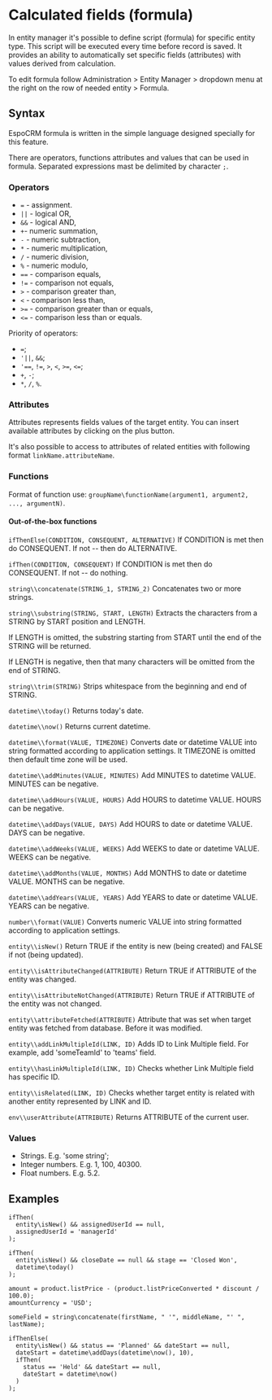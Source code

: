 # Calculated fields (formula)

In entity manager it's possible to define script (formula) for specific entity type. This script will be executed every time before record is saved. 
It provides an ability to automatically set specific fields (attributes) with values derived from calculation.

To edit formula follow Administration > Entity Manager > dropdown menu at the right on the row of needed entity > Formula.


## Syntax

EspoCRM formula is written in the simple language designed specially for this feature.

There are operators, functions attributes and values that can be used in formula. Separated expressions mast be delimited by character `;`.

### Operators

* `=` - assignment.
* `||` - logical OR,
* `&&` - logical AND,
* `+`- numeric summation,
* `-` - numeric subtraction,
* `*` - numeric multiplication,
* `/` - numeric division,
* `%` - numeric modulo,
* `==` - comparison equals,
* `!=` - comparison not equals,
* `>` - comparison greater than,
* `<` - comparison less than,
* `>=` - comparison greater than or equals,
* `<=` - comparison less than or equals.

Priority of operators:
* `=`;
* `'||`, `&&`;
* `'==`, `!=`, `>`, `<`, `>=`, `<=`;
* `+`, `-`;
* `*`, `/`, `%`.

### Attributes

Attributes represents fields values of the target entity. You can insert available attributes by clicking on the plus button.

It's also possible to access to attributes of related entities with following format `linkName.attributeName`.


### Functions

Format of function use: `groupName\functionName(argument1, argument2, ..., argumentN)`.

#### Out-of-the-box functions

`ifThenElse(CONDITION, CONSEQUENT, ALTERNATIVE)` If CONDITION is met then do CONSEQUENT. If not -- then do ALTERNATIVE.

`ifThen(CONDITION, CONSEQUENT)` If CONDITION is met then do CONSEQUENT. If not -- do nothing.

`string\\concatenate(STRING_1, STRING_2)` Concatenates two or more strings.

`string\\substring(STRING, START, LENGTH)`  Extracts the characters from a STRING by START position and LENGTH.

If LENGTH is omitted, the substring starting from START until the end of the STRING will be returned.

If LENGTH is negative, then that many characters will be omitted from the end of STRING.

`string\\trim(STRING)` Strips whitespace from the beginning and end of STRING.

`datetime\\today()` Returns today's date.

`datetime\\now()` Returns current datetime.

`datetime\\format(VALUE, TIMEZONE)` Converts date or datetime VALUE into string formatted according to application settings. It TIMEZONE is omitted then default time zone will be used.

`datetime\\addMinutes(VALUE, MINUTES)` Add MINUTES to datetime VALUE. MINUTES can be negative.

`datetime\\addHours(VALUE, HOURS)` Add HOURS to datetime VALUE. HOURS can be negative.

`datetime\\addDays(VALUE, DAYS)` Add HOURS to date or datetime VALUE. DAYS can be negative.

`datetime\\addWeeks(VALUE, WEEKS)` Add WEEKS to date or datetime VALUE. WEEKS can be negative.

`datetime\\addMonths(VALUE, MONTHS)` Add MONTHS to date or datetime VALUE. MONTHS can be negative.

`datetime\\addYears(VALUE, YEARS)` Add YEARS to date or datetime VALUE. YEARS can be negative.

`number\\format(VALUE)` Converts numeric VALUE into string formatted according to application settings.

`entity\\isNew()` Return TRUE if the entity is new (being created) and FALSE if not (being updated).

`entity\\isAttributeChanged(ATTRIBUTE)` Return TRUE if ATTRIBUTE of the entity was changed.

`entity\\isAttributeNotChanged(ATTRIBUTE)` Return TRUE if ATTRIBUTE of the entity was not changed.

`entity\\attributeFetched(ATTRIBUTE)` Attribute that was set when target entity was fetched from database. Before it was modified.

`entity\\addLinkMultipleId(LINK, ID)` Adds ID to Link Multiple field. For example, add 'someTeamId' to 'teams' field.

`entity\\hasLinkMultipleId(LINK, ID)` Checks whether Link Multiple field has specific ID.

`entity\\isRelated(LINK, ID)` Checks whether target entity is related with another entity represented by LINK and ID.

`env\\userAttribute(ATTRIBUTE)` Returns ATTRIBUTE of the current user.


### Values

* Strings. E.g. 'some string';
* Integer numbers. E.g. 1, 100, 40300.
* Float numbers. E.g. 5.2.


## Examples


```
ifThen(
  entity\isNew() && assignedUserId == null,
  assignedUserId = 'managerId'
);

ifThen(
  entity\isNew() && closeDate == null && stage == 'Closed Won',
  datetime\today()
);
```

```
amount = product.listPrice - (product.listPriceConverted * discount / 100.0);
amountCurrency = 'USD';
```

```
someField = string\concatenate(firstName, " '", middleName, "' ", lastName);
```

```
ifThenElse(
  entity\isNew() && status == 'Planned' && dateStart == null,
  dateStart = datetime\addDays(datetime\now(), 10),
  ifThen(
    status == 'Held' && dateStart == null,
    dateStart = datetime\now()
  )
);

```
